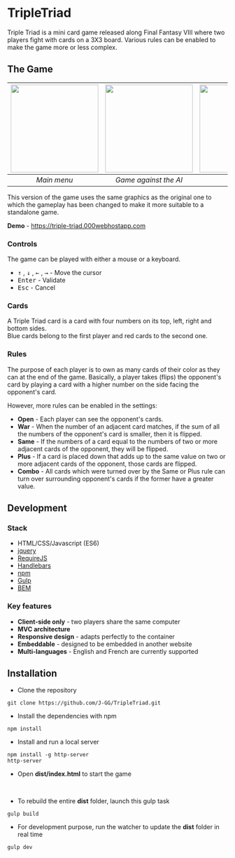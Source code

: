 # TripleTriad

Triple Triad is a mini card game released along Final Fantasy VIII where two players fight with cards on a 3X3 board. Various rules can be enabled to make the game more or less complex.
## The Game

| <img src="https://preview.ibb.co/iPkb56/splashscreen.png" width="200" />  | <img src="https://preview.ibb.co/gvW5yR/game.png" width="200"/> | <img src="https://preview.ibb.co/gn2pQ6/game1.png" width="200" /> | <img src="https://preview.ibb.co/jxrik6/settings.png" width="200" />
| :---:  | :---:  | :---:  | :---:  |
| *Main menu*  | *Game against the AI*  | *PvP* | *Settings*

This version of the game uses the same graphics as the original one to which the gameplay has been changed to make it more suitable to a standalone game.  

**Demo** - https://triple-triad.000webhostapp.com

### Controls

The game can be played with either a mouse or a keyboard.

* <kbd>↑</kbd> , <kbd>↓</kbd> , <kbd>←</kbd> , <kbd>→</kbd> - Move the cursor
* <kbd>Enter</kbd> - Validate
* <kbd>Esc</kbd> - Cancel

### Cards

A Triple Triad card is a card with four numbers on its top, left, right and bottom sides.  
Blue cards belong to the first player and red cards to the second one.
### Rules

The purpose of each player is to own as many cards of their color as they can at the end of the game. Basically, a player takes (flips) the opponent's card by playing a card with a higher number on the side facing the opponent's card.

However, more rules can be enabled in the settings:  
* **Open** - Each player can see the opponent's cards.
* **War** - When the number of an adjacent card matches, if the sum of all the numbers of the opponent's card is smaller, then it is flipped.
* **Same** - If the numbers of a card equal to the numbers of two or more adjacent cards of the opponent, they will be flipped.
* **Plus** - If a card is placed down that adds up to the same value on two or more adjacent cards of the opponent, those cards are flipped.
* **Combo** - All cards which were turned over by the Same or Plus rule can turn over surrounding opponent's cards if the former have a greater value.

## Development

### Stack

* HTML/CSS/Javascript (ES6)
* [jquery](https://jquery.com)
* [RequireJS](http://requirejs.org)
* [Handlebars](http://handlebarsjs.com)
* [npm](https://www.npmjs.com)
* [Gulp](https://gulpjs.com)
* [BEM](http://getbem.com)

### Key features

* **Client-side only** - two players share the same computer
* **MVC architecture**
* **Responsive design** - adapts perfectly to the container
* **Embeddable** - designed to be embedded in another website
* **Multi-languages** - English and French are currently supported

## Installation

* Clone the repository
```
git clone https://github.com/J-GG/TripleTriad.git
```
* Install the dependencies with npm
```
npm install
```
* Install and run a local server
```
npm install -g http-server
http-server
```
* Open **dist/index.html** to start the game

<br />

* To rebuild the entire **dist** folder, launch this gulp task
```
gulp build
```
* For development purpose, run the watcher to update the **dist** folder in real time
```
gulp dev
```